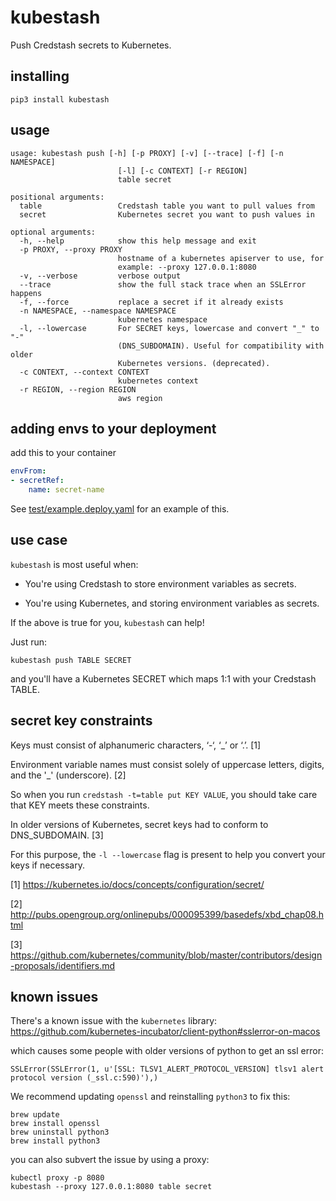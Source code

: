 # kubestash

Push Credstash secrets to Kubernetes.

## installing

```
pip3 install kubestash
```

## usage

```
usage: kubestash push [-h] [-p PROXY] [-v] [--trace] [-f] [-n NAMESPACE]
                        [-l] [-c CONTEXT] [-r REGION]
                        table secret

positional arguments:
  table                 Credstash table you want to pull values from
  secret                Kubernetes secret you want to push values in

optional arguments:
  -h, --help            show this help message and exit
  -p PROXY, --proxy PROXY
                        hostname of a kubernetes apiserver to use, for
                        example: --proxy 127.0.0.1:8080
  -v, --verbose         verbose output
  --trace               show the full stack trace when an SSLError happens
  -f, --force           replace a secret if it already exists
  -n NAMESPACE, --namespace NAMESPACE
                        kubernetes namespace
  -l, --lowercase       For SECRET keys, lowercase and convert "_" to "-"
                        (DNS_SUBDOMAIN). Useful for compatibility with older
                        Kubernetes versions. (deprecated).
  -c CONTEXT, --context CONTEXT
                        kubernetes context
  -r REGION, --region REGION
                        aws region

```

## adding envs to your deployment

add this to your container

```yaml
envFrom:
- secretRef:
    name: secret-name
```

See [test/example.deploy.yaml](test/example.deploy.yaml) for an example of this.

## use case

`kubestash` is most useful when:

- You're using Credstash to store environment variables as secrets.

- You're using Kubernetes, and storing environment variables as secrets.

If the above is true for you, `kubestash` can help!

Just run:

`kubestash push TABLE SECRET`

and you'll have a Kubernetes SECRET which maps 1:1 with your Credstash TABLE.


## secret key constraints

Keys must consist of alphanumeric characters, ‘-‘, ‘_’ or ‘.’. [1]

Environment variable names must consist solely of uppercase letters, digits, and the '_' (underscore). [2]

So when you run `credstash -t=table put KEY VALUE`, you should take care that KEY meets these constraints.

In older versions of Kubernetes, secret keys had to conform to DNS_SUBDOMAIN. [3]

For this purpose, the `-l --lowercase` flag is present to help you convert your keys if necessary.

[1] https://kubernetes.io/docs/concepts/configuration/secret/

[2] http://pubs.opengroup.org/onlinepubs/000095399/basedefs/xbd_chap08.html

[3] https://github.com/kubernetes/community/blob/master/contributors/design-proposals/identifiers.md


## known issues

There's a known issue with the `kubernetes` library: https://github.com/kubernetes-incubator/client-python#sslerror-on-macos

which causes some people with older versions of python to get an ssl error:

```
SSLError(SSLError(1, u'[SSL: TLSV1_ALERT_PROTOCOL_VERSION] tlsv1 alert protocol version (_ssl.c:590)'),)
```

We recommend updating `openssl` and reinstalling `python3` to fix this:

```
brew update
brew install openssl
brew uninstall python3
brew install python3
```

you can also subvert the issue by using a proxy:

```
kubectl proxy -p 8080
kubestash --proxy 127.0.0.1:8080 table secret
```
